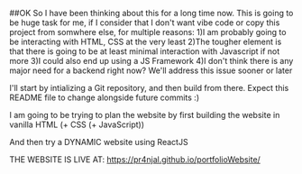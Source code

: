 ##OK So I have been thinking about this for a long time now.
This is going to be huge task for me, if I consider that I don't want vibe code or copy this project from somwhere else, for multiple reasons:
1)I am probably going to be interacting with HTML, CSS at the very least
2)The tougher element is that there is going to be at least minimal interaction with Javascript if not more
3)I could also end up using a JS Framework
4)I don't think there is any major need for a backend right now? We'll address this issue sooner or later


I'll start by intializing a Git repository, and then build from there. Expect this README file to change alongside future commits :)

I am going to be trying to plan the website by first building the website in vanilla HTML (+ CSS (+ JavaScript))

And then try a DYNAMIC website using ReactJS

THE WEBSITE IS LIVE AT: https://pr4njal.github.io/portfolioWebsite/
